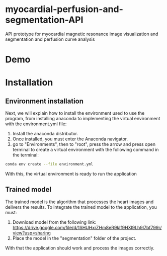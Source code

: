 # myocardial-perfusion-and-segmentation-API

API prototype for myocardial magnetic resonance image visualization and segmentation and perfusion curve analysis

# Demo 

# Installation

## Environment installation

Next, we will explain how to install the environment used to use the program, from installing anaconda to implementing the virtual environment with the environment.yml file:

1.	Install the anaconda distributor.
2.	Once installed, you must enter the Anaconda navigator.
3.	go to "Environments", then to "root", press the arrow and press open terminal to create a virtual environment with the following command in the terminal:
```bash
conda env create --file environment.yml
```
With this, the virtual environment is ready to run the application

## Trained model

The trained model is the algorithm that processes the heart images and delivers the results. To integrate the trained model to the application, you must:

1.	Download model from the following link: https://drive.google.com/file/d/1SHUHxrZHm8eR9kIf9HXl9Lh9I7bf799r/view?usp=sharing
2.	Place the model in the "segmentation" folder of the project.

With that the application should work and process the images correctly.
